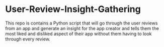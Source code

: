 # User-Review-Insight-Gathering
This repo is contains a Python script that will go through the user reviews from an app and generate an insight for the app creator and tells them the most liked and disliked aspect of their app without them having to look through every review.
